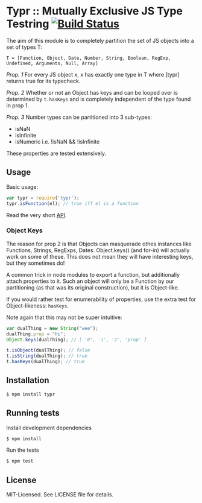 # Typr :: Mutually Exclusive JS Type Testring [![Build Status](https://secure.travis-ci.org/clux/typr.png)](http://travis-ci.org/clux/typr)

The aim of this module is to completely partition the set of JS objects into a set of types T:

```
T = [Function, Object, Date, Number, String, Boolean, RegExp, Undefined, Arguments, Null, Array]
```

*Prop. 1* For every JS object x, x has exactly one type in T where [typr] returns true for its typecheck.

*Prop. 2* Whether or not an Object has keys and can be looped over is determined by `t.hasKeys` and is completely independent of the type found in prop 1.

*Prop. 3* Number types can be partitioned into 3 sub-types:

- isNaN
- isInfinite
- isNumeric i.e. !isNaN && !isInfinite


These properties are tested extensively.

## Usage
Basic usage:

```javascript
var typr = require('typr');
typr.isFunction(el); // true iff el is a function
```

Read the very short [API](https://github.com/clux/typr/master/api.md).

### Object Keys
The reason for prop 2 is that Objects can masquerade othes instances like
Functions, Strings, RegExps, Dates. Object.keys() (and for-in) will actually work on some
of these. This does not mean they will have interesting keys, but they sometimes
do!

A common trick in node modules to export a function, but additionally attach
properties to it. Such an object will only be a Function by our partitioning
(as that was its original construction), but it is Object-like.

If you would rather test for enumerability of properties, use the extra test for Object-likeness: `hasKeys`.

Note again that this may not be super intuitive:

```javascript
var dualThing = new String("wee");
dualThing.prop = "hi";
Object.keys(dualThing); // [ '0', '1', '2', 'prop' ]

t.isObject(dualThing); // false
t.isString(dualThing); // true
t.hasKeys(dualThing); // true
```

## Installation

```bash
$ npm install typr
```

## Running tests
Install development dependencies

```bash
$ npm install
```````

Run the tests

```bash
$ npm test
```

## License
MIT-Licensed. See LICENSE file for details.
